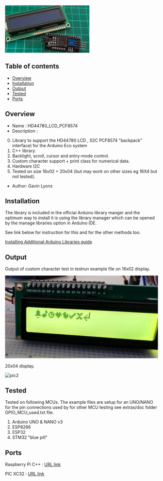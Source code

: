 
![ lcd ](https://github.com/gavinlyonsrepo/pic_16F1619_projects/blob/master/images/LCDPCF.jpg)

Table of contents
---------------------------

  * [Overview](#overview)
  * [Installation](#installation)
  * [Output](#output)
  * [Tested](#tested)
  * [Ports](#ports)
  
Overview
--------------------
* Name : HD44780_LCD_PCF8574
* Description :

0. Library to support the HD44780 LCD , (I2C PCF8574 "backpack" interface) 
   for the Arduino Eco system
1. C++ library.
2. Backlight, scroll, cursor and entry-mode control.
3. Custom character support + print class for numerical data.
4. Hardware I2C 
5. Tested on size 16x02 + 20x04 (but may work on other sizes  eg 16X4 but not tested).

* Author: Gavin Lyons

Installation
------------------------------

The library is included in the official Arduino library manger and the optimum way to install it is using the library manager which can be opened by the manage libraries option in Arduino IDE.

See link below for instruction for this and for the other methods too.

[Installing Additional Arduino Libraries guide](https://www.arduino.cc/en/Guide/Libraries)

Output
---------------------

Output  of custom character test in testrun example  file on 16x02 display.

![ pic ](https://github.com/gavinlyonsrepo/HD44780_LCD_RPI/blob/main/extras/image/custom_output.jpg)

20x04 display. 

![ pic2 ](https://github.com/gavinlyonsrepo/HD44780_LCD_PCF8574/blob/main/extras/image/2004.jpg)

Tested
------------------------

Tested on following MCUs.
The example files are setup for an UNO/NANO for the pin connections used 
by for other MCU testing see extras/doc folder GPIO_MCU_used.txt file.

1. Arduino  UNO & NANO v3
2. ESP8266 
3. ESP32 
4. STM32 "blue pill"

Ports
------------------------

Raspberry Pi C++ : [URL link](https://github.com/gavinlyonsrepo/HD44780_LCD_RPI)

PIC XC32 :  [URL link](https://github.com/gavinlyonsrepo/pic_32_projects)

